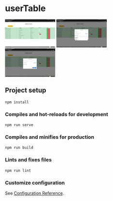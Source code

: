 # userTable 
<p>
<img src="screenshots/screen_1.png" width="33%" height="auto" />
<img src="screenshots/screen_2.png" width="33%" height="auto" />
<img src="screenshots/screen_3.png" width="33%" height="auto" />
</p>

## Project setup
```
npm install
```

### Compiles and hot-reloads for development
```
npm run serve
```

### Compiles and minifies for production
```
npm run build
```

### Lints and fixes files
```
npm run lint
```

### Customize configuration
See [Configuration Reference](https://cli.vuejs.org/config/).
